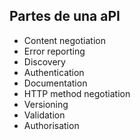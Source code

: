 ## <span class="mysql-color">Partes de una aPI</span>

* Content negotiation
* Error reporting
* Discovery
* Authentication
* Documentation
* HTTP method negotiation
* Versioning
* Validation
* Authorisation   

